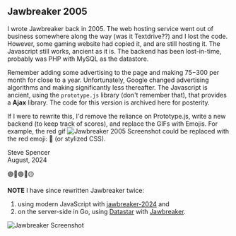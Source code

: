 ## Jawbreaker 2005

I wrote Jawbreaker back in 2005.  The web hosting service went out of 
business somewhere along the way (was it Textdrive??) and I lost the 
code.  However, some gaming website had copied it, and are still 
hosting it. The Javascript still works, ancient as it is.  The backend 
has been lost-in-time, probably was PHP with MySQL as the datastore.

Remember adding some advertising to the page and making $75-$300 per
month for close to a year.  Unfortunately, Google changed advertising 
algorithms and making significantly less thereafter. The Javascript is 
ancient, using the `prototype.js` library (don't remember that), that 
provides a **Ajax** library.  The code for this version is archived 
here for posterity.

If I were to rewrite this, I'd remove the reliance on Prototype.js, 
write a new backend (to keep track of scores), and replace the GIFs 
with Emojis.  For example, the red gif 
![Jawbreaker 2005 Screenshot](docs/p_red.gif "Jawbreaker") could be 
replaced with the red emoji: 🔴 (or stylized CSS).  

Steve Spencer  
August, 2024

🟣🔵🟢🔴🟡

**NOTE** I have since rewritten Jawbreaker twice:

1. using modern JavaScript with [jawbreaker-2024](https://sspencer.github.com/jawbreaker-2024) and
2. on the server-side in Go, using [Datastar](https://data-star.dev/) with [Jawbreaker](https://sspencer.github.com/jawbreaker). 


![Jawbreaker Screenshot](docs/jawbreaker-2005.png "Jawbreaker")

